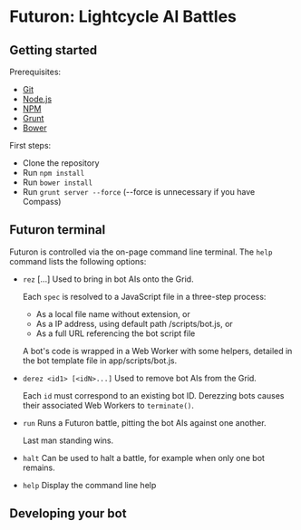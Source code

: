 Futuron: Lightcycle AI Battles
==============================

Getting started
---------------

Prerequisites:
* [Git](http://git-scm.com/)
* [Node.js](http://nodejs.org/)
* [NPM](https://npmjs.org/)
* [Grunt](http://gruntjs.com/)
* [Bower](http://bower.io/)

First steps:
* Clone the repository
* Run `npm install`
* Run `bower install`
* Run `grunt server --force` (--force is unnecessary if you have Compass)

Futuron terminal
----------------

Futuron is controlled via the on-page command line terminal. The `help` command lists
the following options:

* `rez` <spec1> [<specN>...] Used to bring in bot AIs onto the Grid.

  Each `spec` is resolved to a JavaScript file in a three-step process:
  * As a local file name without extension, or
  * As a IP address, using default path /scripts/bot.js, or
  * As a full URL referencing the bot script file
  
  A bot's code is wrapped in a Web Worker with some helpers, detailed in the bot
  template file in app/scripts/bot.js.
  
* `derez <id1> [<idN>...]` Used to remove bot AIs from the Grid.

  Each `id` must correspond to an existing bot ID. Derezzing bots causes their
  associated Web Workers to `terminate()`.
  
* `run` Runs a Futuron battle, pitting the bot AIs against one another.

  Last man standing wins.
  
* `halt` Can be used to halt a battle, for example when only one bot remains.

* `help` Display the command line help

Developing your bot
-------------------
